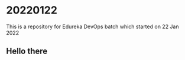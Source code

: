 # 20220122
This is a repository for Edureka DevOps batch which started on 22 Jan 2022
## Hello there
